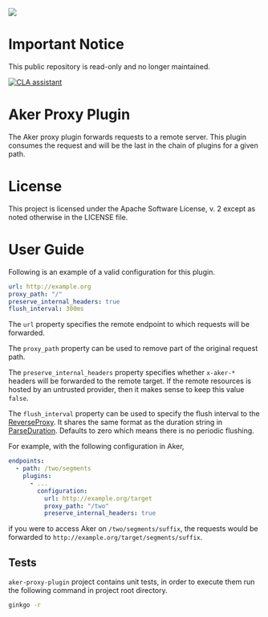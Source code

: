 ![](https://img.shields.io/badge/STATUS-NOT%20CURRENTLY%20MAINTAINED-red.svg?longCache=true&style=flat)

# Important Notice
This public repository is read-only and no longer maintained.

[![CLA assistant](https://cla-assistant.io/readme/badge/SAP/aker-proxy-plugin)](https://cla-assistant.io/SAP/aker-proxy-plugin)

Aker Proxy Plugin
=================

The Aker proxy plugin forwards requests to a remote server. This plugin consumes the request and will be the last in the chain of plugins for a given path.

# License
This project is licensed under the Apache Software License, v. 2 except as noted otherwise in the LICENSE file.

# User Guide

Following is an example of a valid configuration for this plugin.

```yaml
url: http://example.org
proxy_path: "/"
preserve_internal_headers: true
flush_interval: 300ms
```

The `url` property specifies the remote endpoint to which requests will be forwarded.

The `proxy_path` property can be used to remove part of the original request path.

The `preserve_internal_headers` property specifies whether `x-aker-*` headers will be forwarded to the remote target. If the remote resources is hosted by an untrusted provider, then it makes sense to keep this value `false`.

The `flush_interval` property can be used to specify the flush interval to the [ReverseProxy](https://github.com/golang/go/blob/master/src/net/http/httputil/reverseproxy.go). It shares the same format as the duration string in [ParseDuration](https://golang.org/pkg/time/#ParseDuration). Defaults to zero which means there is no periodic flushing.

For example, with the following configuration in Aker,

```yaml
endpoints:
  - path: /two/segments
    plugins:
      - ...
        configuration:
          url: http://example.org/target
          proxy_path: "/two"
          preserve_internal_headers: true
```

if you were to access Aker on `/two/segments/suffix`, the requests would be forwarded to `http://example.org/target/segments/suffix`.

## Tests

`aker-proxy-plugin` project contains unit tests, in order to execute them run the following command in project root directory.

```bash
ginkgo -r
```
